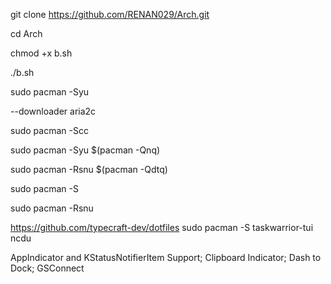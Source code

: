 git clone https://github.com/RENAN029/Arch.git

cd Arch

chmod +x b.sh

./b.sh

sudo pacman -Syu 

--downloader aria2c

sudo pacman -Scc

sudo pacman -Syu $(pacman -Qnq) 

sudo pacman -Rsnu $(pacman -Qdtq)

sudo pacman -S 

sudo pacman -Rsnu

https://github.com/typecraft-dev/dotfiles sudo pacman -S taskwarrior-tui ncdu 

AppIndicator and KStatusNotifierItem Support; Clipboard Indicator; Dash to Dock; GSConnect
